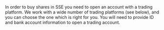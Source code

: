 In order to buy shares in SSE you need to open an account with a trading platform. We work with a wide number of trading platforms (see below), and you can choose the one which is right for you. You will need to provide ID and bank account information to open a trading account.
